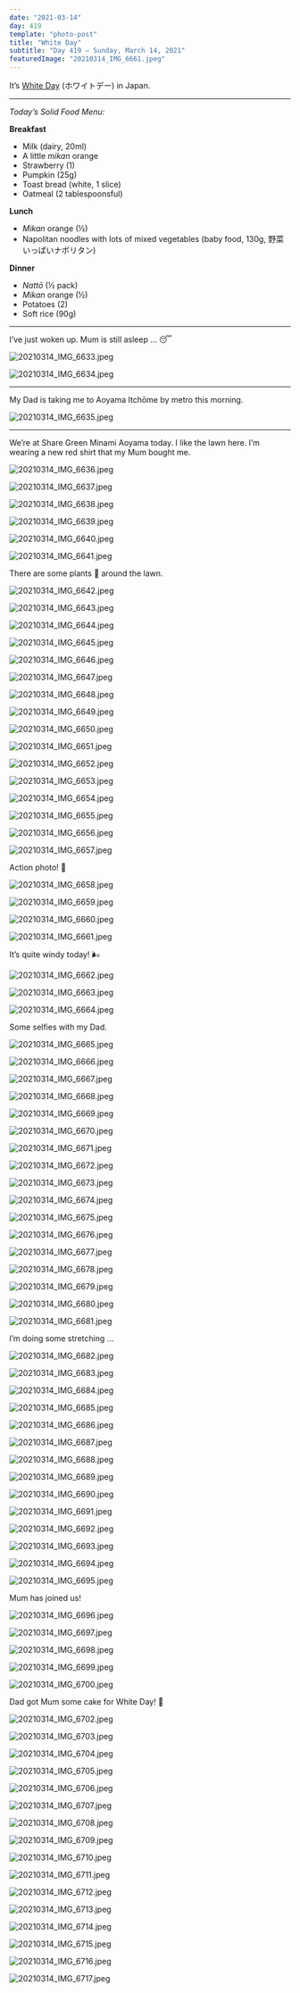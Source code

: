 ```yaml
---
date: "2021-03-14"
day: 419
template: "photo-post"
title: "White Day"
subtitle: "Day 419 – Sunday, March 14, 2021"
featuredImage: "20210314_IMG_6661.jpeg"
---
```


It’s <a href="https://en.wikipedia.org/wiki/White_Day">White Day</a> (ホワイトデー) in Japan.

<hr />

_Today’s Solid Food Menu:_

**Breakfast**

- Milk (dairy, 20ml)
- A little *mikan* orange
- Strawberry (1)
- Pumpkin (25g)
- Toast bread (white, 1 slice)
- Oatmeal (2 tablespoonsful)

**Lunch**

- *Mikan* orange (½)
- Napolitan noodles with lots of mixed vegetables (baby food, 130g, 野菜いっぱいナポリタン)

**Dinner**

- *Nattō* (½ pack)
- *Mikan* orange (½)
- Potatoes (2)
- Soft rice (90g)

<hr />

I’ve just woken up. Mum is still asleep … 😴

![20210314_IMG_6633.jpeg](20210314_IMG_6633.jpeg)

![20210314_IMG_6634.jpeg](20210314_IMG_6634.jpeg)

<hr />

My Dad is taking me to Aoyama Itchōme by metro this morning.

![20210314_IMG_6635.jpeg](20210314_IMG_6635.jpeg)

<hr />

We’re at Share Green Minami Aoyama today. I like the lawn here. I’m wearing a new red shirt that my Mum bought me.

![20210314_IMG_6636.jpeg](20210314_IMG_6636.jpeg)

![20210314_IMG_6637.jpeg](20210314_IMG_6637.jpeg)

![20210314_IMG_6638.jpeg](20210314_IMG_6638.jpeg)

![20210314_IMG_6639.jpeg](20210314_IMG_6639.jpeg)

![20210314_IMG_6640.jpeg](20210314_IMG_6640.jpeg)

![20210314_IMG_6641.jpeg](20210314_IMG_6641.jpeg)

There are some plants 🌴 around the lawn.

![20210314_IMG_6642.jpeg](20210314_IMG_6642.jpeg)

![20210314_IMG_6643.jpeg](20210314_IMG_6643.jpeg)

![20210314_IMG_6644.jpeg](20210314_IMG_6644.jpeg)

![20210314_IMG_6645.jpeg](20210314_IMG_6645.jpeg)

![20210314_IMG_6646.jpeg](20210314_IMG_6646.jpeg)

![20210314_IMG_6647.jpeg](20210314_IMG_6647.jpeg)

![20210314_IMG_6648.jpeg](20210314_IMG_6648.jpeg)

![20210314_IMG_6649.jpeg](20210314_IMG_6649.jpeg)

![20210314_IMG_6650.jpeg](20210314_IMG_6650.jpeg)

![20210314_IMG_6651.jpeg](20210314_IMG_6651.jpeg)

![20210314_IMG_6652.jpeg](20210314_IMG_6652.jpeg)

![20210314_IMG_6653.jpeg](20210314_IMG_6653.jpeg)

![20210314_IMG_6654.jpeg](20210314_IMG_6654.jpeg)

![20210314_IMG_6655.jpeg](20210314_IMG_6655.jpeg)

![20210314_IMG_6656.jpeg](20210314_IMG_6656.jpeg)

![20210314_IMG_6657.jpeg](20210314_IMG_6657.jpeg)

Action photo! 💨

![20210314_IMG_6658.jpeg](20210314_IMG_6658.jpeg)

![20210314_IMG_6659.jpeg](20210314_IMG_6659.jpeg)

![20210314_IMG_6660.jpeg](20210314_IMG_6660.jpeg)

![20210314_IMG_6661.jpeg](20210314_IMG_6661.jpeg)

It’s quite windy today! 🌬

![20210314_IMG_6662.jpeg](20210314_IMG_6662.jpeg)

![20210314_IMG_6663.jpeg](20210314_IMG_6663.jpeg)

![20210314_IMG_6664.jpeg](20210314_IMG_6664.jpeg)

Some selfies with my Dad.

![20210314_IMG_6665.jpeg](20210314_IMG_6665.jpeg)

![20210314_IMG_6666.jpeg](20210314_IMG_6666.jpeg)

![20210314_IMG_6667.jpeg](20210314_IMG_6667.jpeg)

![20210314_IMG_6668.jpeg](20210314_IMG_6668.jpeg)

![20210314_IMG_6669.jpeg](20210314_IMG_6669.jpeg)

![20210314_IMG_6670.jpeg](20210314_IMG_6670.jpeg)

![20210314_IMG_6671.jpeg](20210314_IMG_6671.jpeg)

![20210314_IMG_6672.jpeg](20210314_IMG_6672.jpeg)

![20210314_IMG_6673.jpeg](20210314_IMG_6673.jpeg)

![20210314_IMG_6674.jpeg](20210314_IMG_6674.jpeg)

![20210314_IMG_6675.jpeg](20210314_IMG_6675.jpeg)

![20210314_IMG_6676.jpeg](20210314_IMG_6676.jpeg)

![20210314_IMG_6677.jpeg](20210314_IMG_6677.jpeg)

![20210314_IMG_6678.jpeg](20210314_IMG_6678.jpeg)

![20210314_IMG_6679.jpeg](20210314_IMG_6679.jpeg)

![20210314_IMG_6680.jpeg](20210314_IMG_6680.jpeg)

![20210314_IMG_6681.jpeg](20210314_IMG_6681.jpeg)

I’m doing some stretching …

![20210314_IMG_6682.jpeg](20210314_IMG_6682.jpeg)

![20210314_IMG_6683.jpeg](20210314_IMG_6683.jpeg)

![20210314_IMG_6684.jpeg](20210314_IMG_6684.jpeg)

![20210314_IMG_6685.jpeg](20210314_IMG_6685.jpeg)

![20210314_IMG_6686.jpeg](20210314_IMG_6686.jpeg)

![20210314_IMG_6687.jpeg](20210314_IMG_6687.jpeg)

![20210314_IMG_6688.jpeg](20210314_IMG_6688.jpeg)

![20210314_IMG_6689.jpeg](20210314_IMG_6689.jpeg)

![20210314_IMG_6690.jpeg](20210314_IMG_6690.jpeg)

![20210314_IMG_6691.jpeg](20210314_IMG_6691.jpeg)

![20210314_IMG_6692.jpeg](20210314_IMG_6692.jpeg)

![20210314_IMG_6693.jpeg](20210314_IMG_6693.jpeg)

![20210314_IMG_6694.jpeg](20210314_IMG_6694.jpeg)

![20210314_IMG_6695.jpeg](20210314_IMG_6695.jpeg)

Mum has joined us!

![20210314_IMG_6696.jpeg](20210314_IMG_6696.jpeg)

![20210314_IMG_6697.jpeg](20210314_IMG_6697.jpeg)

![20210314_IMG_6698.jpeg](20210314_IMG_6698.jpeg)

![20210314_IMG_6699.jpeg](20210314_IMG_6699.jpeg)

![20210314_IMG_6700.jpeg](20210314_IMG_6700.jpeg)

Dad got Mum some cake for White Day! 🍰

![20210314_IMG_6702.jpeg](20210314_IMG_6702.jpeg)

![20210314_IMG_6703.jpeg](20210314_IMG_6703.jpeg)

![20210314_IMG_6704.jpeg](20210314_IMG_6704.jpeg)

![20210314_IMG_6705.jpeg](20210314_IMG_6705.jpeg)

![20210314_IMG_6706.jpeg](20210314_IMG_6706.jpeg)

![20210314_IMG_6707.jpeg](20210314_IMG_6707.jpeg)

![20210314_IMG_6708.jpeg](20210314_IMG_6708.jpeg)

![20210314_IMG_6709.jpeg](20210314_IMG_6709.jpeg)

![20210314_IMG_6710.jpeg](20210314_IMG_6710.jpeg)

![20210314_IMG_6711.jpeg](20210314_IMG_6711.jpeg)

![20210314_IMG_6712.jpeg](20210314_IMG_6712.jpeg)

![20210314_IMG_6713.jpeg](20210314_IMG_6713.jpeg)

![20210314_IMG_6714.jpeg](20210314_IMG_6714.jpeg)

![20210314_IMG_6715.jpeg](20210314_IMG_6715.jpeg)

![20210314_IMG_6716.jpeg](20210314_IMG_6716.jpeg)

![20210314_IMG_6717.jpeg](20210314_IMG_6717.jpeg)
